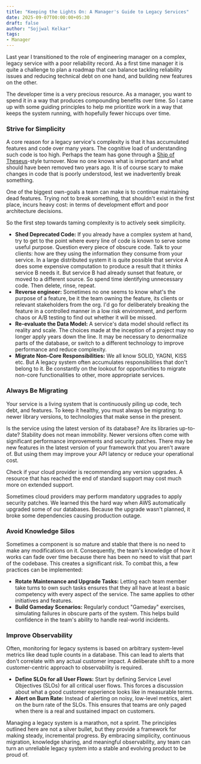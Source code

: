 ```yaml
---
title: "Keeping the Lights On: A Manager's Guide to Legacy Services"
date: 2025-09-07T00:00:00+05:30
draft: false
author: "Sojjwal Kelkar"
tags:
- Manager
---
```


Last year I transitioned to the role of engineering manager on a complex, legacy service with a poor reliability record. 
As a first time manager it is quite a challenge to plan a roadmap that can balance tackling reliability issues and reducing technical debt on one hand, and building
new features on the other.

The developer time is a very precious resource. As a manager, you want to spend it in a way that produces compounding benefits over time. 
So I came up with some guiding principles to help me prioritize work in a way that keeps the system running, with hopefully fewer hiccups over time.   


### Strive for Simplicity

A core reason for a legacy service's complexity is that it has accumulated features and code over many years. The cognitive load of understanding such code is too high.
Perhaps the team has gone through a [Ship of Theseus](https://en.wikipedia.org/wiki/Ship_of_Theseus)-style turnover. 
Now no one knows what is important and what should have been removed two years ago. It is of course scary to make changes in code that is 
poorly understood, lest we inadvertently break something. 

One of the biggest own-goals a team can make is to continue maintaining dead features. Trying not to break something, that shouldn't
exist in the first place, incurs heavy cost: in terms of development effort and poor architecture decisions.   

So the first step towards taming complexity is to actively seek simplicity.

*   **Shed Deprecated Code:** If you already have a complex system at hand, try to get to the point where every line of code
is known to serve some useful purpose. Question every piece of obscure code. Talk to your clients: how are they using the information they consume
from your service. 
In a large distributed system it is quite possible that service A does some expensive computation to produce a result that it thinks
service B needs it. But service B had already sunset that feature, or moved to a different source.
So spend time identifying unnecessary code. Then delete, rinse, repeat. 
* **Reverse engineer:** Sometimes no one seems to know what's the purpose of a feature, be it the team owning the feature, its clients or relevant
stakeholders from the org. I'd go for deliberately breaking the feature in a controlled manner in a low risk environment, and perform chaos or A/B testing
to find out whether it will be missed.
*   **Re-evaluate the Data Model:** A service's data model should reflect its reality and scale. The choices made at the inception of a project may no longer apply
years down the line. It may be necessary to denormalize parts of the database, or switch to a different technology to improve performance and reduce complexity.
*   **Migrate Non-Core Responsibilities:** We all know SOLID, YAGNI, KISS etc. But 
A legacy system often accumulates responsibilities that don't belong to it. Be constantly on the lookout for opportunities to migrate non-core functionalities to other, more appropriate services.

### Always Be Migrating

Your service is a living system that is continuously piling up code, tech debt, and features. To keep it healthy, you must always be migrating: to newer library versions,
to technologies that make sense in the present.  

Is the service using the latest version of its database? Are its libraries up-to-date? Stability does not mean immobility. 
Newer versions often come with significant performance improvements and security patches. There may be new features in the latest version of your framework that you aren't aware of.
But using them may improve your API latency or reduce your operational cost. 

Check if your cloud provider is recommending any version upgrades. A resource that has reached the end of standard support may cost much more on extended support.

Sometimes cloud providers may perform mandatory upgrades to apply security patches. We learned this the hard way when AWS 
automatically upgraded some of our databases. Because the upgrade wasn't planned, it broke some dependencies causing production outage.




### Avoid Knowledge Silos

Sometimes a component is so mature and stable that there is no need to make any modifications on it. Consequently, the team's knowledge of how it works can fade over time
because there has been no need to visit that part of the codebase. 
This creates a significant risk. To combat this, a few practices can be implemented:

*   **Rotate Maintenance and Upgrade Tasks:** Letting each team member take turns to own such tasks ensures that they all 
have at least a basic competency with every aspect of the service. The same applies to other initiatives and features.
*   **Build Gameday Scenarios:** Regularly conduct "Gameday" exercises, simulating failures in obscure parts of the system. 
This helps build confidence in the team's ability to handle real-world incidents.

### Improve Observability

Often, monitoring for legacy systems is based on arbitrary system-level metrics like dead tuple counts in a database. This can lead to alerts that don't correlate with any actual customer impact. A deliberate shift to a more customer-centric approach to observability is required.

*   **Define SLOs for all User Flows:** Start by defining Service Level Objectives (SLOs) for all critical user flows. This forces a discussion about what a good customer experience looks like in measurable terms.
*   **Alert on Burn Rate:** Instead of alerting on noisy, low-level metrics, alert on the burn rate of the SLOs. This ensures that teams are only paged when there is a real and sustained impact on customers.

Managing a legacy system is a marathon, not a sprint. The principles outlined here are not a silver bullet, but they provide a framework for making steady, incremental progress. By embracing simplicity, continuous migration, knowledge sharing, and meaningful observability, any team can turn an unreliable legacy system into a stable and evolving product to be proud of.
